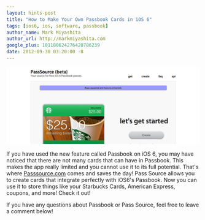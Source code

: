 ```yaml
---
layout: hints-post
title: "How to Make Your Own Passbook Cards in iOS 6"
tags: [ios6, ios, software, passbook]
author_name: Mark Miyashita
author_url: http://markmiyashita.com
google_plus: 101180624276428786239
date: 2012-09-30 03:20:00 -8
---
```


<img class="clear blog-image-full-border" src="/images/passsource.png" title="Pass Source">

If you have used the new feature called Passbook on iOS 6, you may have noticed that there are not many cards that can have in Passbook. This makes the app really limited and you cannot use it to its full potential. That's where <a href="http://passsource.com">Passsource.com</a> comes and saves the day! Pass Source allows you to create cards that integrate perfectly with iOS6's Passbook. Now you can use it to store things like your Starbucks Cards, American Express, coupons, and more! Check it out!

If you have any questions about Passbook or Pass Source, feel free to leave a comment below! 